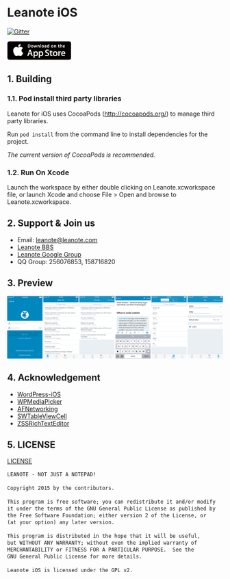 # Leanote iOS

[![Gitter](https://badges.gitter.im/Join%20Chat.svg)](https://gitter.im/leanote/leanote-ios?utm_source=badge&utm_medium=badge&utm_campaign=pr-badge) 

![](./psd/Badge.png)

## 1. Building

### 1.1. Pod install third party libraries

Leanote for iOS uses CocoaPods (http://cocoapods.org/) to manage third party libraries. 

Run `pod install` from the command line to install dependencies for the project.

*The current version of CocoaPods is recommended.*

### 1.2. Run On Xcode

Launch the workspace by either double clicking on Leanote.xcworkspace file, or launch Xcode and choose File > Open and browse to Leanote.xcworkspace.

## 2. Support & Join us

* Email: leanote@leanote.com
* [Leanote BBS](http://bbs.leanote.com)
* [Leanote Google Group](https://groups.google.com/forum/#!forum/leanote)
* QQ Group: 256076853, 158716820

## 3. Preview

![](./preview/leanote-preview-list.png)

## 4. Acknowledgement

* [WordPress-iOS](https://github.com/wordpress-mobile/WordPress-iOS)
* [WPMediaPicker](https://github.com/wordpress-mobile/MediaPicker-iOS)
* [AFNetworking](https://github.com/AFNetworking/AFNetworking)
* [SWTableViewCell](https://github.com/CEWendel/SWTableViewCell)
* [ZSSRichTextEditor](https://github.com/nnhubbard/ZSSRichTextEditor)

## 5. LICENSE

[LICENSE](https://github.com/leanote/leanote-ios/blob/master/LICENSE)

```
LEANOTE - NOT JUST A NOTEPAD!

Copyright 2015 by the contributors.

This program is free software; you can redistribute it and/or modify
it under the terms of the GNU General Public License as published by
the Free Software Foundation; either version 2 of the License, or
(at your option) any later version.

This program is distributed in the hope that it will be useful,
but WITHOUT ANY WARRANTY; without even the implied warranty of
MERCHANTABILITY or FITNESS FOR A PARTICULAR PURPOSE.  See the
GNU General Public License for more details.

Leanote iOS is licensed under the GPL v2.
```
